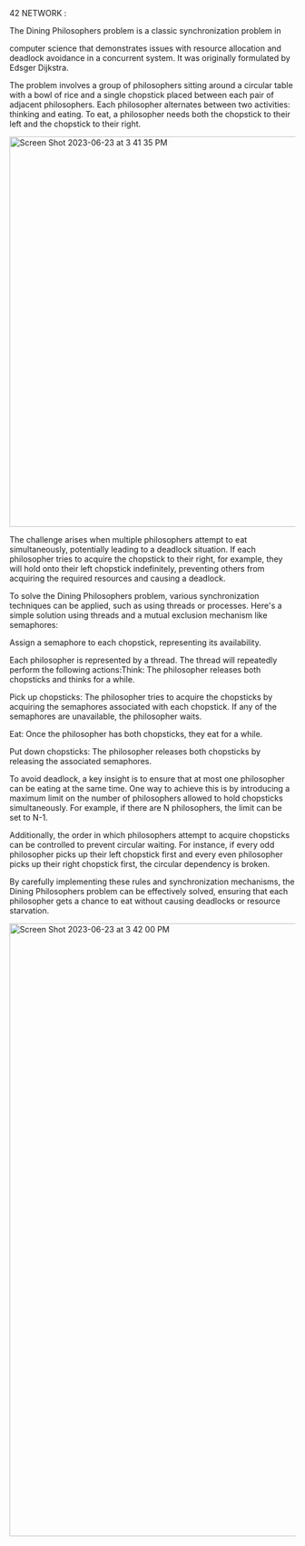 42 NETWORK : 

The Dining Philosophers problem is a classic synchronization problem in

 computer science that demonstrates issues with resource allocation and deadlock avoidance in a concurrent system. It was originally formulated by Edsger Dijkstra.

The problem involves a group of philosophers sitting around a circular table with a bowl of rice and a single chopstick placed between each pair of adjacent philosophers. Each philosopher alternates between two activities: thinking and eating. To eat, a philosopher needs both the chopstick to their left and the chopstick to their right.


<img width="687" alt="Screen Shot 2023-06-23 at 3 41 35 PM" src="https://github.com/imreifoun/philosopher/assets/120017627/a7321efd-ac42-4cbb-bc0f-c9cc4f02a75c">


The challenge arises when multiple philosophers attempt to eat simultaneously, potentially leading to a deadlock situation. If each philosopher tries to acquire the chopstick to their right, for example, they will hold onto their left chopstick indefinitely, preventing others from acquiring the required resources and causing a deadlock.

To solve the Dining Philosophers problem, various synchronization techniques can be applied, such as using threads or processes. Here's a simple solution using threads and a mutual exclusion mechanism like semaphores:

Assign a semaphore to each chopstick, representing its availability.

Each philosopher is represented by a thread. The thread will repeatedly perform the following actions:Think: The philosopher releases both chopsticks and thinks for a while.

Pick up chopsticks: The philosopher tries to acquire the chopsticks by acquiring the semaphores associated with each chopstick. If any of the semaphores are unavailable, the philosopher waits.

Eat: Once the philosopher has both chopsticks, they eat for a while.

Put down chopsticks: The philosopher releases both chopsticks by releasing the associated semaphores.

To avoid deadlock, a key insight is to ensure that at most one philosopher can be eating at the same time. One way to achieve this is by introducing a maximum limit on the number of philosophers allowed to hold chopsticks simultaneously. For example, if there are N philosophers, the limit can be set to N-1.

Additionally, the order in which philosophers attempt to acquire chopsticks can be controlled to prevent circular waiting. For instance, if every odd philosopher picks up their left chopstick first and every even philosopher picks up their right chopstick first, the circular dependency is broken.

By carefully implementing these rules and synchronization mechanisms, the Dining Philosophers problem can be effectively solved, ensuring that each philosopher gets a chance to eat without causing deadlocks or resource starvation.

                                                                                                                                                                      
<img width="1079" alt="Screen Shot 2023-06-23 at 3 42 00 PM" src="https://github.com/imreifoun/philosopher/assets/120017627/a1fd9c6d-0bac-40ea-bfda-96c1970490ff">

